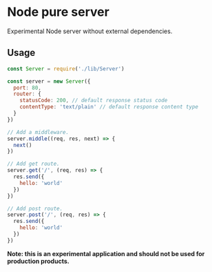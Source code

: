 # Node pure server

Experimental Node server without external dependencies.

## Usage

```javascript
const Server = require('./lib/Server')

const server = new Server({
  port: 80,
  router: {
    statusCode: 200, // default response status code
    contentType: 'text/plain' // default response content type
  }
})

// Add a middleware.
server.middle((req, res, next) => {
  next()
})

// Add get route.
server.get('/', (req, res) => {
  res.send({
    hello: 'world'
  })
})

// Add post route.
server.post('/', (req, res) => {
  res.send({
    hello: 'world'
  })
})
```

**Note: this is an experimental application and should not be used for production products.**